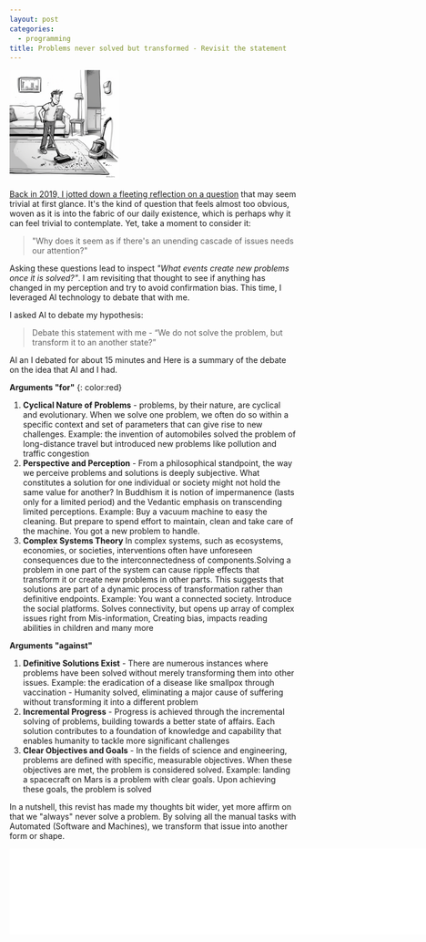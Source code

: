 ```yaml
---
layout: post
categories:
  - programming
title: Problems never solved but transformed - Revisit the statement
---
```


<img src="../../images/m6943_cartoon_is_in_an_apartment-msubra.png" style="width:20vw;">

[Back in 2019, I jotted down a fleeting reflection on a question](problems-never-solved.html) that may seem trivial at first glance. It's the kind of question that feels almost too obvious, woven as it is into the fabric of our daily existence, which is perhaps why it can feel trivial to contemplate. Yet, take a moment to consider it:

> "Why does it seem as if there's an unending cascade of issues needs our attention?"

Asking these questions lead to inspect *"What events create new problems once it is solved?"*. I am revisiting that thought to see if anything has changed in my perception and try to avoid confirmation bias. This time, I leveraged AI technology to debate that with me.

I asked AI to debate my hypothesis:

> Debate this statement with me - “We do not solve the problem, but transform it to an another state?” 

AI an I debated for about 15 minutes and  Here is a summary of the debate on the idea that AI and I had.


<div class="two-col-parent" markdown="1">
<div class="two-col-column" markdown="1">

**Arguments "for"** 
{: color:red}

1. **Cyclical Nature of Problems** - problems, by their nature, are cyclical and evolutionary. When we solve one problem, we often do so within a specific context and set of parameters that can give rise to new challenges.
Example: the invention of automobiles solved the problem of long-distance travel but introduced new problems like pollution and traffic congestion
2. **Perspective and Perception** - From a philosophical standpoint, the way we perceive problems and solutions is deeply subjective. What constitutes a solution for one individual or society might not hold the same value for another?
In Buddhism it is notion of impermanence (lasts only for a limited period) and the Vedantic emphasis on transcending limited perceptions. 
Example: Buy a vacuum machine to easy the cleaning. But prepare to spend effort to maintain, clean and take care of the machine. You got a new problem to handle.
3. **Complex Systems Theory** In complex systems, such as ecosystems, economies, or societies, interventions often have unforeseen consequences due to the interconnectedness of components.Solving a problem in one part of the system can cause ripple effects that transform it or create new problems in other parts. This suggests that solutions are part of a dynamic process of transformation rather than definitive endpoints.
Example: You want a connected society. Introduce the social platforms. Solves connectivity, but opens up array of complex issues right from Mis-information, Creating bias, impacts reading abilities in children and many more

</div>

<div class="two-col-column" markdown="1">

**Arguments "against"**

1. **Definitive Solutions Exist** - There are numerous instances where problems have been solved without merely transforming them into other issues. Example: the eradication of a disease like smallpox through vaccination - Humanity solved, eliminating a major cause of suffering without transforming it into a different problem
2. **Incremental Progress** - Progress is achieved through the incremental solving of problems, building towards a better state of affairs. Each solution contributes to a foundation of knowledge and capability that enables humanity to tackle more significant challenges
3. **Clear Objectives and Goals** - In the fields of science and engineering, problems are defined with specific, measurable objectives. When these objectives are met, the problem is considered solved. Example: landing a spacecraft on Mars is a problem with clear goals. Upon achieving these goals, the problem is solved  

</div>

</div>



In a nutshell, this revist has made my thoughts bit wider, yet more affirm on that we "always" never solve a problem. By solving all the manual tasks with Automated (Software and Machines), we transform that issue into another form or shape. 

<embed src="../../images/post-1.svg" style="width:100vw;background-color:white;"/>

